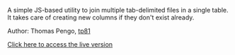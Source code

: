 A simple JS-based utility to join multiple tab-delimited files in a single table. 
It takes care of creating new columns if they don't exist already.

Author: Thomas Pengo, [tp81](https://github.com/tp81)

[Click here to access the live version](https://tp81.github.io/concat-tables)
